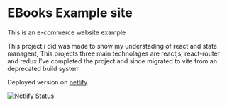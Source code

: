 # EBooks Example site 

This is an e-commerce website example

This project i did was made to show my understading of react and state managent, 
This projects three main technolages are reactjs, react-router and redux
I've completed the project and since migrated to vite from an deprecated build system

Deployed version on [netlify](http://example.com/ "link to the deployed site")

[![Netlify Status](https://api.netlify.com/api/v1/badges/92cf1095-4ec3-4e82-8b97-59205ce047c5/deploy-status)](https://app.netlify.com/sites/ebooks-example/deploys)
